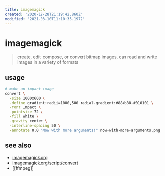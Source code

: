 ```yaml
---
title: imagemagick
created: '2020-12-28T21:19:42.860Z'
modified: '2021-03-10T11:10:35.197Z'
---
```


# imagemagick

> create, edit, compose, or convert bitmap images, can read and write images in a variety of formats

## usage
```sh
# make an impact image
convert \
  -size 1000x600 \
  -define gradient:radii=1000,500 radial-gradient:#884b88-#010101 \
  -font Impact \
  -pointsize 72 \
  -fill white \
  -gravity center \
  -interline-spacing 50 \
  -annotate 0,0 "Now with more arguments!" now-with-more-arguments.png  
```

## see also
- [imagemagick.org](https://imagemagick.org/)
- [imagemagick.org/script/convert](https://imagemagick.org/script/convert.php)
- [[ffmpeg]]
